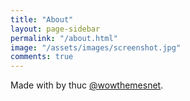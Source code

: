 ```yaml
---
title: "About"
layout: page-sidebar
permalink: "/about.html"
image: "/assets/images/screenshot.jpg"
comments: true
---
```

Made with <i class="fa fa-heart text-danger"></i> by thuc [@wowthemesnet](https://www.wowthemes.net/category/free-themes-templates/).